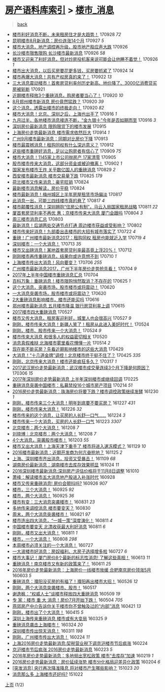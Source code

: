 [房产语料库索引](../../README.md)  > [楼市_消息](楼市_消息.md)
====
> [back](../README.md)

- [楼市利好消息不断，未来租房住才是大趋势！](http://jkwz.applinzi.com/ittc/7018354538640311312.html#%E6%A5%BC%E5%B8%82%E5%88%A9%E5%A5%BD%E6%B6%88%E6%81%AF%E4%B8%8D%E6%96%AD%EF%BC%8C%E6%9C%AA%E6%9D%A5%E7%A7%9F%E6%88%BF%E4%BD%8F%E6%89%8D%E6%98%AF%E5%A4%A7%E8%B6%8B%E5%8A%BF%EF%BC%81) 170928 *72* 
- [昆明楼市8月新消息：房价连涨14个月](http://jkwz.applinzi.com/ittc/7017956355422553105.html#%E6%98%86%E6%98%8E%E6%A5%BC%E5%B8%828%E6%9C%88%E6%96%B0%E6%B6%88%E6%81%AF%EF%BC%9A%E6%88%BF%E4%BB%B7%E8%BF%9E%E6%B6%A814%E4%B8%AA%E6%9C%88) 170927 *5* 
- [楼市大消息，地产调控再升级，股市地产股应声大跌](http://jkwz.applinzi.com/ittc/7017625032459813904.html#%E6%A5%BC%E5%B8%82%E5%A4%A7%E6%B6%88%E6%81%AF%EF%BC%8C%E5%9C%B0%E4%BA%A7%E8%B0%83%E6%8E%A7%E5%86%8D%E5%8D%87%E7%BA%A7%EF%BC%8C%E8%82%A1%E5%B8%82%E5%9C%B0%E4%BA%A7%E8%82%A1%E5%BA%94%E5%A3%B0%E5%A4%A7%E8%B7%8C) 170926  
- [长沙楼市限售限购 长沙楼市最新消息](http://jkwz.applinzi.com/ittc/7017584274495243281.html#%E9%95%BF%E6%B2%99%E6%A5%BC%E5%B8%82%E9%99%90%E5%94%AE%E9%99%90%E8%B4%AD+%E9%95%BF%E6%B2%99%E6%A5%BC%E5%B8%82%E6%9C%80%E6%96%B0%E6%B6%88%E6%81%AF) 170926 *58* 
- [楼市又迎来了利好消息，但对炒房投机客来说可能会让他睡不着觉！](http://jkwz.applinzi.com/ittc/7017570151443203088.html#%E6%A5%BC%E5%B8%82%E5%8F%88%E8%BF%8E%E6%9D%A5%E4%BA%86%E5%88%A9%E5%A5%BD%E6%B6%88%E6%81%AF%EF%BC%8C%E4%BD%86%E5%AF%B9%E7%82%92%E6%88%BF%E6%8A%95%E6%9C%BA%E5%AE%A2%E6%9D%A5%E8%AF%B4%E5%8F%AF%E8%83%BD%E4%BC%9A%E8%AE%A9%E4%BB%96%E7%9D%A1%E4%B8%8D%E7%9D%80%E8%A7%89%EF%BC%81) 170926 *1* 
- [楼市出大消息，以后买房要花更多钱，买房要抓紧了](http://jkwz.applinzi.com/ittc/7016880606166909969.html#%E6%A5%BC%E5%B8%82%E5%87%BA%E5%A4%A7%E6%B6%88%E6%81%AF%EF%BC%8C%E4%BB%A5%E5%90%8E%E4%B9%B0%E6%88%BF%E8%A6%81%E8%8A%B1%E6%9B%B4%E5%A4%9A%E9%92%B1%EF%BC%8C%E4%B9%B0%E6%88%BF%E8%A6%81%E6%8A%93%E7%B4%A7%E4%BA%86) 170924 *14* 
- [楼市再爆大消息！共有产权房真的来了！](http://jkwz.applinzi.com/ittc/7016047085663814672.html#%E6%A5%BC%E5%B8%82%E5%86%8D%E7%88%86%E5%A4%A7%E6%B6%88%E6%81%AF%EF%BC%81%E5%85%B1%E6%9C%89%E4%BA%A7%E6%9D%83%E6%88%BF%E7%9C%9F%E7%9A%84%E6%9D%A5%E4%BA%86%EF%BC%81) 170922 *13* 
- [三大消息震动楼市！首套房贷利率创历史新高、地价降了、3000亿消费贷买房被斩断](http://jkwz.applinzi.com/ittc/7015676422302204945.html#%E4%B8%89%E5%A4%A7%E6%B6%88%E6%81%AF%E9%9C%87%E5%8A%A8%E6%A5%BC%E5%B8%82%EF%BC%81%E9%A6%96%E5%A5%97%E6%88%BF%E8%B4%B7%E5%88%A9%E7%8E%87%E5%88%9B%E5%8E%86%E5%8F%B2%E6%96%B0%E9%AB%98%E3%80%81%E5%9C%B0%E4%BB%B7%E9%99%8D%E4%BA%86%E3%80%813000%E4%BA%BF%E6%B6%88%E8%B4%B9%E8%B4%B7%E4%B9%B0%E6%88%BF%E8%A2%AB%E6%96%A9%E6%96%AD) 170921  
- [近期楼市释放3个重磅消息，购房者要当心了！](http://jkwz.applinzi.com/ittc/7015530131286918160.html#%E8%BF%91%E6%9C%9F%E6%A5%BC%E5%B8%82%E9%87%8A%E6%94%BE3%E4%B8%AA%E9%87%8D%E7%A3%85%E6%B6%88%E6%81%AF%EF%BC%8C%E8%B4%AD%E6%88%BF%E8%80%85%E8%A6%81%E5%BD%93%E5%BF%83%E4%BA%86%EF%BC%81) 170920 *10* 
- [8月郑州楼市新消息 房价竟然猛跌？](http://jkwz.applinzi.com/ittc/7015378178221278225.html#8%E6%9C%88%E9%83%91%E5%B7%9E%E6%A5%BC%E5%B8%82%E6%96%B0%E6%B6%88%E6%81%AF+%E6%88%BF%E4%BB%B7%E7%AB%9F%E7%84%B6%E7%8C%9B%E8%B7%8C%EF%BC%9F) 170920 *39* 
- [这个消息，透露出楼市的终极走向！](http://jkwz.applinzi.com/ittc/7015370241776043025.html#%E8%BF%99%E4%B8%AA%E6%B6%88%E6%81%AF%EF%BC%8C%E9%80%8F%E9%9C%B2%E5%87%BA%E6%A5%BC%E5%B8%82%E7%9A%84%E7%BB%88%E6%9E%81%E8%B5%B0%E5%90%91%EF%BC%81) 170920 *82* 
- [楼市大消息！北京、深圳之后，上海也出手了](http://jkwz.applinzi.com/ittc/7013907223108125713.html#%E6%A5%BC%E5%B8%82%E5%A4%A7%E6%B6%88%E6%81%AF%EF%BC%81%E5%8C%97%E4%BA%AC%E3%80%81%E6%B7%B1%E5%9C%B3%E4%B9%8B%E5%90%8E%EF%BC%8C%E4%B8%8A%E6%B5%B7%E4%B9%9F%E5%87%BA%E6%89%8B%E4%BA%86) 170916 *1* 
- [九月过半，各地楼市消息接连不断，“金九银十”今年是否如期而至](http://jkwz.applinzi.com/ittc/7013569071587787793.html#%E4%B9%9D%E6%9C%88%E8%BF%87%E5%8D%8A%EF%BC%8C%E5%90%84%E5%9C%B0%E6%A5%BC%E5%B8%82%E6%B6%88%E6%81%AF%E6%8E%A5%E8%BF%9E%E4%B8%8D%E6%96%AD%EF%BC%8C%E2%80%9C%E9%87%91%E4%B9%9D%E9%93%B6%E5%8D%81%E2%80%9D%E4%BB%8A%E5%B9%B4%E6%98%AF%E5%90%A6%E5%A6%82%E6%9C%9F%E8%80%8C%E8%87%B3) 170916 *3* 
- [深圳房价最新消息 限购限贷下的楼市发展](http://jkwz.applinzi.com/ittc/7013475818238640913.html#%E6%B7%B1%E5%9C%B3%E6%88%BF%E4%BB%B7%E6%9C%80%E6%96%B0%E6%B6%88%E6%81%AF+%E9%99%90%E8%B4%AD%E9%99%90%E8%B4%B7%E4%B8%8B%E7%9A%84%E6%A5%BC%E5%B8%82%E5%8F%91%E5%B1%95) 170915  
- [上海房价走势最新消息 楼市需求依然巨大](http://jkwz.applinzi.com/ittc/7013130550913795088.html#%E4%B8%8A%E6%B5%B7%E6%88%BF%E4%BB%B7%E8%B5%B0%E5%8A%BF%E6%9C%80%E6%96%B0%E6%B6%88%E6%81%AF+%E6%A5%BC%E5%B8%82%E9%9C%80%E6%B1%82%E4%BE%9D%E7%84%B6%E5%B7%A8%E5%A4%A7) 170914 *1* 
- [广州9月楼市最新消息：同期对比房价下降](http://jkwz.applinzi.com/ittc/7012776952765874961.html#%E5%B9%BF%E5%B7%9E9%E6%9C%88%E6%A5%BC%E5%B8%82%E6%9C%80%E6%96%B0%E6%B6%88%E6%81%AF%EF%BC%9A%E5%90%8C%E6%9C%9F%E5%AF%B9%E6%AF%94%E6%88%BF%E4%BB%B7%E4%B8%8B%E9%99%8D) 170913  
- [楼市最震撼消息！租购同权有什么深远意义？](http://jkwz.applinzi.com/ittc/7012498808569856785.html#%E6%A5%BC%E5%B8%82%E6%9C%80%E9%9C%87%E6%92%BC%E6%B6%88%E6%81%AF%EF%BC%81%E7%A7%9F%E8%B4%AD%E5%90%8C%E6%9D%83%E6%9C%89%E4%BB%80%E4%B9%88%E6%B7%B1%E8%BF%9C%E6%84%8F%E4%B9%89%EF%BC%9F) 170912  
- [这些楼市重磅好消息，足以让购房者有信心了](http://jkwz.applinzi.com/ittc/7011424643838379025.html#%E8%BF%99%E4%BA%9B%E6%A5%BC%E5%B8%82%E9%87%8D%E7%A3%85%E5%A5%BD%E6%B6%88%E6%81%AF%EF%BC%8C%E8%B6%B3%E4%BB%A5%E8%AE%A9%E8%B4%AD%E6%88%BF%E8%80%85%E6%9C%89%E4%BF%A1%E5%BF%83%E4%BA%86) 170909 *75* 
- [楼市大消息！1145家上市公司抛房产 17家清零](http://jkwz.applinzi.com/ittc/7009726565792089104.html#%E6%A5%BC%E5%B8%82%E5%A4%A7%E6%B6%88%E6%81%AF%EF%BC%811145%E5%AE%B6%E4%B8%8A%E5%B8%82%E5%85%AC%E5%8F%B8%E6%8A%9B%E6%88%BF%E4%BA%A7+17%E5%AE%B6%E6%B8%85%E9%9B%B6) 170905  
- [股市楼市传来大消息，这部分资金或被迫撤离！](http://jkwz.applinzi.com/ittc/7008645047334208528.html#%E8%82%A1%E5%B8%82%E6%A5%BC%E5%B8%82%E4%BC%A0%E6%9D%A5%E5%A4%A7%E6%B6%88%E6%81%AF%EF%BC%8C%E8%BF%99%E9%83%A8%E5%88%86%E8%B5%84%E9%87%91%E6%88%96%E8%A2%AB%E8%BF%AB%E6%92%A4%E7%A6%BB%EF%BC%81) 170902 *1* 
- [国家发布楼市王炸 关乎数亿国人的重磅消息](http://jkwz.applinzi.com/ittc/7007236136186151952.html#%E5%9B%BD%E5%AE%B6%E5%8F%91%E5%B8%83%E6%A5%BC%E5%B8%82%E7%8E%8B%E7%82%B8+%E5%85%B3%E4%B9%8E%E6%95%B0%E4%BA%BF%E5%9B%BD%E4%BA%BA%E7%9A%84%E9%87%8D%E7%A3%85%E6%B6%88%E6%81%AF) 170829 *2* 
- [西安楼市最新消息 楼市交易量下跌](http://jkwz.applinzi.com/ittc/7005688701001401361.html#%E8%A5%BF%E5%AE%89%E6%A5%BC%E5%B8%82%E6%9C%80%E6%96%B0%E6%B6%88%E6%81%AF+%E6%A5%BC%E5%B8%82%E4%BA%A4%E6%98%93%E9%87%8F%E4%B8%8B%E8%B7%8C) 170825 *179* 
- [荷兰楼市又传来消息：豪宅旺销](http://jkwz.applinzi.com/ittc/7005365820002403344.html#%E8%8D%B7%E5%85%B0%E6%A5%BC%E5%B8%82%E5%8F%88%E4%BC%A0%E6%9D%A5%E6%B6%88%E6%81%AF%EF%BC%9A%E8%B1%AA%E5%AE%85%E6%97%BA%E9%94%80) 170824  
- [最新楼市消息解读，房价平稳](http://jkwz.applinzi.com/ittc/7005119574503326737.html#%E6%9C%80%E6%96%B0%E6%A5%BC%E5%B8%82%E6%B6%88%E6%81%AF%E8%A7%A3%E8%AF%BB%EF%BC%8C%E6%88%BF%E4%BB%B7%E5%B9%B3%E7%A8%B3) 170824  
- [楼市最新消息！梅州城区上半年房屋租赁市场偏淡](http://jkwz.applinzi.com/ittc/7002739335739474961.html#%E6%A5%BC%E5%B8%82%E6%9C%80%E6%96%B0%E6%B6%88%E6%81%AF%EF%BC%81%E6%A2%85%E5%B7%9E%E5%9F%8E%E5%8C%BA%E4%B8%8A%E5%8D%8A%E5%B9%B4%E6%88%BF%E5%B1%8B%E7%A7%9F%E8%B5%81%E5%B8%82%E5%9C%BA%E5%81%8F%E6%B7%A1) 170817  
- [此消息一出，可能三四线楼市真的悬了](http://jkwz.applinzi.com/ittc/7002716164407690257.html#%E6%AD%A4%E6%B6%88%E6%81%AF%E4%B8%80%E5%87%BA%EF%BC%8C%E5%8F%AF%E8%83%BD%E4%B8%89%E5%9B%9B%E7%BA%BF%E6%A5%BC%E5%B8%82%E7%9C%9F%E7%9A%84%E6%82%AC%E4%BA%86) 170817 *4* 
- [楼市颠覆性消息！深圳拥抱“住房公有制”，马云入局国家租房战略](http://jkwz.applinzi.com/ittc/7000586569160066065.html#%E6%A5%BC%E5%B8%82%E9%A2%A0%E8%A6%86%E6%80%A7%E6%B6%88%E6%81%AF%EF%BC%81%E6%B7%B1%E5%9C%B3%E6%8B%A5%E6%8A%B1%E2%80%9C%E4%BD%8F%E6%88%BF%E5%85%AC%E6%9C%89%E5%88%B6%E2%80%9D%EF%BC%8C%E9%A9%AC%E4%BA%91%E5%85%A5%E5%B1%80%E5%9B%BD%E5%AE%B6%E7%A7%9F%E6%88%BF%E6%88%98%E7%95%A5) 170811 *22* 
- [厦首套房贷利率不再优 惠；京楼市传来大消息 厦门会跟吗](http://jkwz.applinzi.com/ittc/6997856796201714704.html#%E5%8E%A6%E9%A6%96%E5%A5%97%E6%88%BF%E8%B4%B7%E5%88%A9%E7%8E%87%E4%B8%8D%E5%86%8D%E4%BC%98+%E6%83%A0%EF%BC%9B%E4%BA%AC%E6%A5%BC%E5%B8%82%E4%BC%A0%E6%9D%A5%E5%A4%A7%E6%B6%88%E6%81%AF+%E5%8E%A6%E9%97%A8%E4%BC%9A%E8%B7%9F%E5%90%97) 170804 *3* 
- [周三楼市消息汇总](http://jkwz.applinzi.com/ittc/6997607835243119632.html#%E5%91%A8%E4%B8%89%E6%A5%BC%E5%B8%82%E6%B6%88%E6%81%AF%E6%B1%87%E6%80%BB) 170803  
- [最新消息！后湖两处交通节点打通 周边楼市获益或受影响？](http://jkwz.applinzi.com/ittc/6997096704057541649.html#%E6%9C%80%E6%96%B0%E6%B6%88%E6%81%AF%EF%BC%81%E5%90%8E%E6%B9%96%E4%B8%A4%E5%A4%84%E4%BA%A4%E9%80%9A%E8%8A%82%E7%82%B9%E6%89%93%E9%80%9A+%E5%91%A8%E8%BE%B9%E6%A5%BC%E5%B8%82%E8%8E%B7%E7%9B%8A%E6%88%96%E5%8F%97%E5%BD%B1%E5%93%8D%EF%BC%9F) 170802  
- [楼市传来好消息！九部委出击楼市的大招有城市落实了](http://jkwz.applinzi.com/ittc/6993157537430766608.html#%E6%A5%BC%E5%B8%82%E4%BC%A0%E6%9D%A5%E5%A5%BD%E6%B6%88%E6%81%AF%EF%BC%81%E4%B9%9D%E9%83%A8%E5%A7%94%E5%87%BA%E5%87%BB%E6%A5%BC%E5%B8%82%E7%9A%84%E5%A4%A7%E6%8B%9B%E6%9C%89%E5%9F%8E%E5%B8%82%E8%90%BD%E5%AE%9E%E4%BA%86) 170722 *4* 
- [重磅！广州楼市最新消息2017：租购同权 租房也能就近入学](http://jkwz.applinzi.com/ittc/6992060187836679184.html#%E9%87%8D%E7%A3%85%EF%BC%81%E5%B9%BF%E5%B7%9E%E6%A5%BC%E5%B8%82%E6%9C%80%E6%96%B0%E6%B6%88%E6%81%AF2017%EF%BC%9A%E7%A7%9F%E8%B4%AD%E5%90%8C%E6%9D%83+%E7%A7%9F%E6%88%BF%E4%B9%9F%E8%83%BD%E5%B0%B1%E8%BF%91%E5%85%A5%E5%AD%A6) 170719 *4* 
- [深圳楼市：一个大消息！](http://jkwz.applinzi.com/ittc/6989808095432541200.html#%E6%B7%B1%E5%9C%B3%E6%A5%BC%E5%B8%82%EF%BC%9A%E4%B8%80%E4%B8%AA%E5%A4%A7%E6%B6%88%E6%81%AF%EF%BC%81) 170713 *35* 
- [楼市又出磅消息！某地首套房贷利率最高竟上浮20%！](http://jkwz.applinzi.com/ittc/6989467492316349457.html#%E6%A5%BC%E5%B8%82%E5%8F%88%E5%87%BA%E7%A3%85%E6%B6%88%E6%81%AF%EF%BC%81%E6%9F%90%E5%9C%B0%E9%A6%96%E5%A5%97%E6%88%BF%E8%B4%B7%E5%88%A9%E7%8E%87%E6%9C%80%E9%AB%98%E7%AB%9F%E4%B8%8A%E6%B5%AE20%25%EF%BC%81) 170712  
- [刚刚楼市再传重磅消息，结果你或许意想不到](http://jkwz.applinzi.com/ittc/6988723607898162193.html#%E5%88%9A%E5%88%9A%E6%A5%BC%E5%B8%82%E5%86%8D%E4%BC%A0%E9%87%8D%E7%A3%85%E6%B6%88%E6%81%AF%EF%BC%8C%E7%BB%93%E6%9E%9C%E4%BD%A0%E6%88%96%E8%AE%B8%E6%84%8F%E6%83%B3%E4%B8%8D%E5%88%B0) 170710 *1* 
- [上海楼市传出大消息！风向要变？](http://jkwz.applinzi.com/ittc/6987250971888321540.html#%E4%B8%8A%E6%B5%B7%E6%A5%BC%E5%B8%82%E4%BC%A0%E5%87%BA%E5%A4%A7%E6%B6%88%E6%81%AF%EF%BC%81%E9%A3%8E%E5%90%91%E8%A6%81%E5%8F%98%EF%BC%9F) 170706 *255* 
- [广州楼市最新消息2017，广州下半年房价走势抢先看！](http://jkwz.applinzi.com/ittc/6986492151520035844.html#%E5%B9%BF%E5%B7%9E%E6%A5%BC%E5%B8%82%E6%9C%80%E6%96%B0%E6%B6%88%E6%81%AF2017%EF%BC%8C%E5%B9%BF%E5%B7%9E%E4%B8%8B%E5%8D%8A%E5%B9%B4%E6%88%BF%E4%BB%B7%E8%B5%B0%E5%8A%BF%E6%8A%A2%E5%85%88%E7%9C%8B%EF%BC%81) 170704 *9* 
- [2017年上半年中国楼市重磅消息汇总](http://jkwz.applinzi.com/ittc/6986389439612716037.html#2017%E5%B9%B4%E4%B8%8A%E5%8D%8A%E5%B9%B4%E4%B8%AD%E5%9B%BD%E6%A5%BC%E5%B8%82%E9%87%8D%E7%A3%85%E6%B6%88%E6%81%AF%E6%B1%87%E6%80%BB) 170704  
- [百科万象｜重磅消息！楼市限购悄然取消？不存在的](http://jkwz.applinzi.com/ittc/6983095319733470212.html#%E7%99%BE%E7%A7%91%E4%B8%87%E8%B1%A1%EF%BD%9C%E9%87%8D%E7%A3%85%E6%B6%88%E6%81%AF%EF%BC%81%E6%A5%BC%E5%B8%82%E9%99%90%E8%B4%AD%E6%82%84%E7%84%B6%E5%8F%96%E6%B6%88%EF%BC%9F%E4%B8%8D%E5%AD%98%E5%9C%A8%E7%9A%84) 170625 *1* 
- [这个大消息，突袭市场，股市楼市或将震动！](http://jkwz.applinzi.com/ittc/6981322560401572868.html#%E8%BF%99%E4%B8%AA%E5%A4%A7%E6%B6%88%E6%81%AF%EF%BC%8C%E7%AA%81%E8%A2%AD%E5%B8%82%E5%9C%BA%EF%BC%8C%E8%82%A1%E5%B8%82%E6%A5%BC%E5%B8%82%E6%88%96%E5%B0%86%E9%9C%87%E5%8A%A8%EF%BC%81) 170620  
- [一大消息突袭市场，股市楼市或将震动？](http://jkwz.applinzi.com/ittc/6981179350568141828.html#%E4%B8%80%E5%A4%A7%E6%B6%88%E6%81%AF%E7%AA%81%E8%A2%AD%E5%B8%82%E5%9C%BA%EF%BC%8C%E8%82%A1%E5%B8%82%E6%A5%BC%E5%B8%82%E6%88%96%E5%B0%86%E9%9C%87%E5%8A%A8%EF%BC%9F) 170620  
- [2大重磅消息影响楼市，楼市还能买吗](http://jkwz.applinzi.com/ittc/6979701554570331140.html#2%E5%A4%A7%E9%87%8D%E7%A3%85%E6%B6%88%E6%81%AF%E5%BD%B1%E5%93%8D%E6%A5%BC%E5%B8%82%EF%BC%8C%E6%A5%BC%E5%B8%82%E8%BF%98%E8%83%BD%E4%B9%B0%E5%90%97) 170616  
- [郑州楼市最新消息 五月楼市降温 银行房贷利率上调](http://jkwz.applinzi.com/ittc/6979425220614947845.html#%E9%83%91%E5%B7%9E%E6%A5%BC%E5%B8%82%E6%9C%80%E6%96%B0%E6%B6%88%E6%81%AF+%E4%BA%94%E6%9C%88%E6%A5%BC%E5%B8%82%E9%99%8D%E6%B8%A9+%E9%93%B6%E8%A1%8C%E6%88%BF%E8%B4%B7%E5%88%A9%E7%8E%87%E4%B8%8A%E8%B0%83) 170615  
- [2017楼市四大重磅消息](http://jkwz.applinzi.com/ittc/6972401642430268420.html#2017%E6%A5%BC%E5%B8%82%E5%9B%9B%E5%A4%A7%E9%87%8D%E7%A3%85%E6%B6%88%E6%81%AF) 170527  
- [楼市又传大消息，租房客迎利好，城里人也会很高兴](http://jkwz.applinzi.com/ittc/6972155865938265093.html#%E6%A5%BC%E5%B8%82%E5%8F%88%E4%BC%A0%E5%A4%A7%E6%B6%88%E6%81%AF%EF%BC%8C%E7%A7%9F%E6%88%BF%E5%AE%A2%E8%BF%8E%E5%88%A9%E5%A5%BD%EF%BC%8C%E5%9F%8E%E9%87%8C%E4%BA%BA%E4%B9%9F%E4%BC%9A%E5%BE%88%E9%AB%98%E5%85%B4) 170527 *9* 
- [刚刚，楼市传来大消息！新疆人笑了！租房从此进入美好时代！](http://jkwz.applinzi.com/ittc/6971270028182684677.html#%E5%88%9A%E5%88%9A%EF%BC%8C%E6%A5%BC%E5%B8%82%E4%BC%A0%E6%9D%A5%E5%A4%A7%E6%B6%88%E6%81%AF%EF%BC%81%E6%96%B0%E7%96%86%E4%BA%BA%E7%AC%91%E4%BA%86%EF%BC%81%E7%A7%9F%E6%88%BF%E4%BB%8E%E6%AD%A4%E8%BF%9B%E5%85%A5%E7%BE%8E%E5%A5%BD%E6%97%B6%E4%BB%A3%EF%BC%81) 170524  
- [刚刚，楼市、股市传来一个大消息！](http://jkwz.applinzi.com/ittc/6971151857438163973.html#%E5%88%9A%E5%88%9A%EF%BC%8C%E6%A5%BC%E5%B8%82%E3%80%81%E8%82%A1%E5%B8%82%E4%BC%A0%E6%9D%A5%E4%B8%80%E4%B8%AA%E5%A4%A7%E6%B6%88%E6%81%AF%EF%BC%81) 170524 *9* 
- [楼市传来大消息 和很多人的权益密切相关](http://jkwz.applinzi.com/ittc/6969762819569353733.html#%E6%A5%BC%E5%B8%82%E4%BC%A0%E6%9D%A5%E5%A4%A7%E6%B6%88%E6%81%AF+%E5%92%8C%E5%BE%88%E5%A4%9A%E4%BA%BA%E7%9A%84%E6%9D%83%E7%9B%8A%E5%AF%86%E5%88%87%E7%9B%B8%E5%85%B3) 170520  
- [消息真假难辩 北海楼市雾里看花懵懂一片](http://jkwz.applinzi.com/ittc/6967451093184283652.html#%E6%B6%88%E6%81%AF%E7%9C%9F%E5%81%87%E9%9A%BE%E8%BE%A9+%E5%8C%97%E6%B5%B7%E6%A5%BC%E5%B8%82%E9%9B%BE%E9%87%8C%E7%9C%8B%E8%8A%B1%E6%87%B5%E6%87%82%E4%B8%80%E7%89%87) 170514 *2* 
- [现在能不能买房？先看近期影响楼市的这些大消息](http://jkwz.applinzi.com/ittc/6961774276423189509.html#%E7%8E%B0%E5%9C%A8%E8%83%BD%E4%B8%8D%E8%83%BD%E4%B9%B0%E6%88%BF%EF%BC%9F%E5%85%88%E7%9C%8B%E8%BF%91%E6%9C%9F%E5%BD%B1%E5%93%8D%E6%A5%BC%E5%B8%82%E7%9A%84%E8%BF%99%E4%BA%9B%E5%A4%A7%E6%B6%88%E6%81%AF) 170429  
- [大消息！“十几道金牌”调控！北京楼市终于挺不住了？](http://jkwz.applinzi.com/ittc/6960499765694432261.html#%E5%A4%A7%E6%B6%88%E6%81%AF%EF%BC%81%E2%80%9C%E5%8D%81%E5%87%A0%E9%81%93%E9%87%91%E7%89%8C%E2%80%9D%E8%B0%83%E6%8E%A7%EF%BC%81%E5%8C%97%E4%BA%AC%E6%A5%BC%E5%B8%82%E7%BB%88%E4%BA%8E%E6%8C%BA%E4%B8%8D%E4%BD%8F%E4%BA%86%EF%BC%9F) 170425 *335* 
- [刚刚，北京传来大消息！楼市还能疯狂多久？](http://jkwz.applinzi.com/ittc/6946081188342137860.html#%E5%88%9A%E5%88%9A%EF%BC%8C%E5%8C%97%E4%BA%AC%E4%BC%A0%E6%9D%A5%E5%A4%A7%E6%B6%88%E6%81%AF%EF%BC%81%E6%A5%BC%E5%B8%82%E8%BF%98%E8%83%BD%E7%96%AF%E7%8B%82%E5%A4%9A%E4%B9%85%EF%BC%9F) 170317 *1* 
- [2017武汉房价走势最新消息：武汉楼市成交量连续3个月下降是何原因？](http://jkwz.applinzi.com/ittc/6941958721801552900.html#2017%E6%AD%A6%E6%B1%89%E6%88%BF%E4%BB%B7%E8%B5%B0%E5%8A%BF%E6%9C%80%E6%96%B0%E6%B6%88%E6%81%AF%EF%BC%9A%E6%AD%A6%E6%B1%89%E6%A5%BC%E5%B8%82%E6%88%90%E4%BA%A4%E9%87%8F%E8%BF%9E%E7%BB%AD3%E4%B8%AA%E6%9C%88%E4%B8%8B%E9%99%8D%E6%98%AF%E4%BD%95%E5%8E%9F%E5%9B%A0%EF%BC%9F) 170306 *15* 
- [2017年深圳房价走势最新消息 上半年深圳楼市或继续回调](http://jkwz.applinzi.com/ittc/6938485357321651204.html#2017%E5%B9%B4%E6%B7%B1%E5%9C%B3%E6%88%BF%E4%BB%B7%E8%B5%B0%E5%8A%BF%E6%9C%80%E6%96%B0%E6%B6%88%E6%81%AF+%E4%B8%8A%E5%8D%8A%E5%B9%B4%E6%B7%B1%E5%9C%B3%E6%A5%BC%E5%B8%82%E6%88%96%E7%BB%A7%E7%BB%AD%E5%9B%9E%E8%B0%83) 170225  
- [重磅消息突袭中国楼市：私募禁投16个城市房产项目](http://jkwz.applinzi.com/ittc/6934406813536748549.html#%E9%87%8D%E7%A3%85%E6%B6%88%E6%81%AF%E7%AA%81%E8%A2%AD%E4%B8%AD%E5%9B%BD%E6%A5%BC%E5%B8%82%EF%BC%9A%E7%A7%81%E5%8B%9F%E7%A6%81%E6%8A%9516%E4%B8%AA%E5%9F%8E%E5%B8%82%E6%88%BF%E4%BA%A7%E9%A1%B9%E7%9B%AE) 170214 *51* 
- [2016房价走势最新消息：珠海房价将要下跌？楼市调控政策继续发酵](http://jkwz.applinzi.com/ittc/6917460415331435524.html#2016%E6%88%BF%E4%BB%B7%E8%B5%B0%E5%8A%BF%E6%9C%80%E6%96%B0%E6%B6%88%E6%81%AF%EF%BC%9A%E7%8F%A0%E6%B5%B7%E6%88%BF%E4%BB%B7%E5%B0%86%E8%A6%81%E4%B8%8B%E8%B7%8C%EF%BC%9F%E6%A5%BC%E5%B8%82%E8%B0%83%E6%8E%A7%E6%94%BF%E7%AD%96%E7%BB%A7%E7%BB%AD%E5%8F%91%E9%85%B5) 161230 *1* 
- [刚刚，楼市传来三个大消息！明年到底要不要买房？](http://jkwz.applinzi.com/ittc/6916359267979625477.html#%E5%88%9A%E5%88%9A%EF%BC%8C%E6%A5%BC%E5%B8%82%E4%BC%A0%E6%9D%A5%E4%B8%89%E4%B8%AA%E5%A4%A7%E6%B6%88%E6%81%AF%EF%BC%81%E6%98%8E%E5%B9%B4%E5%88%B0%E5%BA%95%E8%A6%81%E4%B8%8D%E8%A6%81%E4%B9%B0%E6%88%BF%EF%BC%9F) 161227 *431* 
- [刚刚，楼市传来大消息！](http://jkwz.applinzi.com/ittc/6916065120664159236.html#%E5%88%9A%E5%88%9A%EF%BC%8C%E6%A5%BC%E5%B8%82%E4%BC%A0%E6%9D%A5%E5%A4%A7%E6%B6%88%E6%81%AF%EF%BC%81) 161226 *32* 
- [楼市传来的这个消息，让买房的人长舒一口气……](http://jkwz.applinzi.com/ittc/6915187687115195397.html#%E6%A5%BC%E5%B8%82%E4%BC%A0%E6%9D%A5%E7%9A%84%E8%BF%99%E4%B8%AA%E6%B6%88%E6%81%AF%EF%BC%8C%E8%AE%A9%E4%B9%B0%E6%88%BF%E7%9A%84%E4%BA%BA%E9%95%BF%E8%88%92%E4%B8%80%E5%8F%A3%E6%B0%94%E2%80%A6%E2%80%A6) 161224 *3* 
- [楼市传来一个大消息，买房的人长舒一口气](http://jkwz.applinzi.com/ittc/6914945477086020613.html#%E6%A5%BC%E5%B8%82%E4%BC%A0%E6%9D%A5%E4%B8%80%E4%B8%AA%E5%A4%A7%E6%B6%88%E6%81%AF%EF%BC%8C%E4%B9%B0%E6%88%BF%E7%9A%84%E4%BA%BA%E9%95%BF%E8%88%92%E4%B8%80%E5%8F%A3%E6%B0%94) 161223 *3307* 
- [北京楼市：两个大消息！](http://jkwz.applinzi.com/ittc/6909383841885455364.html#%E5%8C%97%E4%BA%AC%E6%A5%BC%E5%B8%82%EF%BC%9A%E4%B8%A4%E4%B8%AA%E5%A4%A7%E6%B6%88%E6%81%AF%EF%BC%81) 161208 *7* 
- [刘晓博｜北京楼市：两个大消息！](http://jkwz.applinzi.com/ittc/6909323887044461573.html#%E5%88%98%E6%99%93%E5%8D%9A%EF%BD%9C%E5%8C%97%E4%BA%AC%E6%A5%BC%E5%B8%82%EF%BC%9A%E4%B8%A4%E4%B8%AA%E5%A4%A7%E6%B6%88%E6%81%AF%EF%BC%81) 161208 *7* 
- [4个大消息，突袭股市楼市！](http://jkwz.applinzi.com/ittc/6907459925348713477.html#4%E4%B8%AA%E5%A4%A7%E6%B6%88%E6%81%AF%EF%BC%8C%E7%AA%81%E8%A2%AD%E8%82%A1%E5%B8%82%E6%A5%BC%E5%B8%82%EF%BC%81) 161203 *55* 
- [楼市又出大消息！上海天津下重手了 楼市将进入速冻模式？](http://jkwz.applinzi.com/ittc/6905873620017873925.html#%E6%A5%BC%E5%B8%82%E5%8F%88%E5%87%BA%E5%A4%A7%E6%B6%88%E6%81%AF%EF%BC%81%E4%B8%8A%E6%B5%B7%E5%A4%A9%E6%B4%A5%E4%B8%8B%E9%87%8D%E6%89%8B%E4%BA%86+%E6%A5%BC%E5%B8%82%E5%B0%86%E8%BF%9B%E5%85%A5%E9%80%9F%E5%86%BB%E6%A8%A1%E5%BC%8F%EF%BC%9F) 161129 *10* 
- [2016楼市最新消息：近期开发商为何亢奋抢地？](http://jkwz.applinzi.com/ittc/6904355472051536901.html#2016%E6%A5%BC%E5%B8%82%E6%9C%80%E6%96%B0%E6%B6%88%E6%81%AF%EF%BC%9A%E8%BF%91%E6%9C%9F%E5%BC%80%E5%8F%91%E5%95%86%E4%B8%BA%E4%BD%95%E4%BA%A2%E5%A5%8B%E6%8A%A2%E5%9C%B0%EF%BC%9F) 161125 *2* 
- [上海、深圳楼市齐出消息，投资又受暴击！](http://jkwz.applinzi.com/ittc/6898560871323665413.html#%E4%B8%8A%E6%B5%B7%E3%80%81%E6%B7%B1%E5%9C%B3%E6%A5%BC%E5%B8%82%E9%BD%90%E5%87%BA%E6%B6%88%E6%81%AF%EF%BC%8C%E6%8A%95%E8%B5%84%E5%8F%88%E5%8F%97%E6%9A%B4%E5%87%BB%EF%BC%81) 161109 *68* 
- [湖南房价最新消息：湖南楼市去库存效果明显](http://jkwz.applinzi.com/ittc/6892513457554850820.html#%E6%B9%96%E5%8D%97%E6%88%BF%E4%BB%B7%E6%9C%80%E6%96%B0%E6%B6%88%E6%81%AF%EF%BC%9A%E6%B9%96%E5%8D%97%E6%A5%BC%E5%B8%82%E5%8E%BB%E5%BA%93%E5%AD%98%E6%95%88%E6%9E%9C%E6%98%8E%E6%98%BE) 161024 *11* 
- [2016深圳楼市最新消息:深圳房产评估价格将于11月8日调整](http://jkwz.applinzi.com/ittc/6887296837853119492.html#2016%E6%B7%B1%E5%9C%B3%E6%A5%BC%E5%B8%82%E6%9C%80%E6%96%B0%E6%B6%88%E6%81%AF%3A%E6%B7%B1%E5%9C%B3%E6%88%BF%E4%BA%A7%E8%AF%84%E4%BC%B0%E4%BB%B7%E6%A0%BC%E5%B0%86%E4%BA%8E11%E6%9C%888%E6%97%A5%E8%B0%83%E6%95%B4) 161010  
- [萧峰：解读楼市五大消息地产股进入补涨时代](http://jkwz.applinzi.com/ittc/6882900918491677700.html#%E8%90%A7%E5%B3%B0%EF%BC%9A%E8%A7%A3%E8%AF%BB%E6%A5%BC%E5%B8%82%E4%BA%94%E5%A4%A7%E6%B6%88%E6%81%AF%E5%9C%B0%E4%BA%A7%E8%82%A1%E8%BF%9B%E5%85%A5%E8%A1%A5%E6%B6%A8%E6%97%B6%E4%BB%A3) 160928  
- [楼市又传来重磅消息! 房价会颤抖吗?](http://jkwz.applinzi.com/ittc/6882291079763723268.html#%E6%A5%BC%E5%B8%82%E5%8F%88%E4%BC%A0%E6%9D%A5%E9%87%8D%E7%A3%85%E6%B6%88%E6%81%AF%21+%E6%88%BF%E4%BB%B7%E4%BC%9A%E9%A2%A4%E6%8A%96%E5%90%97%3F) 160926 *907* 
- [楼市，三个大消息！](http://jkwz.applinzi.com/ittc/6881872554632938500.html#%E6%A5%BC%E5%B8%82%EF%BC%8C%E4%B8%89%E4%B8%AA%E5%A4%A7%E6%B6%88%E6%81%AF%EF%BC%81) 160925 *92* 
- [楼市，两个大消息！](http://jkwz.applinzi.com/ittc/6881839076956701701.html#%E6%A5%BC%E5%B8%82%EF%BC%8C%E4%B8%A4%E4%B8%AA%E5%A4%A7%E6%B6%88%E6%81%AF%EF%BC%81) 160925 *36* 
- [楼市有变：三大消息突袭楼市！](http://jkwz.applinzi.com/ittc/6872642013211657220.html#%E6%A5%BC%E5%B8%82%E6%9C%89%E5%8F%98%EF%BC%9A%E4%B8%89%E5%A4%A7%E6%B6%88%E6%81%AF%E7%AA%81%E8%A2%AD%E6%A5%BC%E5%B8%82%EF%BC%81) 160831 *23* 
- [多地传来调控消息 楼市要变天？](http://jkwz.applinzi.com/ittc/6872037216032916485.html#%E5%A4%9A%E5%9C%B0%E4%BC%A0%E6%9D%A5%E8%B0%83%E6%8E%A7%E6%B6%88%E6%81%AF+%E6%A5%BC%E5%B8%82%E8%A6%81%E5%8F%98%E5%A4%A9%EF%BC%9F) 160830  
- [周末，两个大消息突袭楼市！](http://jkwz.applinzi.com/ittc/6868875763348145157.html#%E5%91%A8%E6%9C%AB%EF%BC%8C%E4%B8%A4%E4%B8%AA%E5%A4%A7%E6%B6%88%E6%81%AF%E7%AA%81%E8%A2%AD%E6%A5%BC%E5%B8%82%EF%BC%81) 160821 *97* 
- [楼市连出四大消息，“一城一策”深度演化！](http://jkwz.applinzi.com/ittc/6865242150035522565.html#%E6%A5%BC%E5%B8%82%E8%BF%9E%E5%87%BA%E5%9B%9B%E5%A4%A7%E6%B6%88%E6%81%AF%EF%BC%8C%E2%80%9C%E4%B8%80%E5%9F%8E%E4%B8%80%E7%AD%96%E2%80%9D%E6%B7%B1%E5%BA%A6%E6%BC%94%E5%8C%96%EF%BC%81) 160811 *4* 
- [中国楼市要变天 北漂收获最大利好消息](http://jkwz.applinzi.com/ittc/6865182942262985732.html#%E4%B8%AD%E5%9B%BD%E6%A5%BC%E5%B8%82%E8%A6%81%E5%8F%98%E5%A4%A9+%E5%8C%97%E6%BC%82%E6%94%B6%E8%8E%B7%E6%9C%80%E5%A4%A7%E5%88%A9%E5%A5%BD%E6%B6%88%E6%81%AF) 160811 *6* 
- [刚刚，楼市又出大消息！](http://jkwz.applinzi.com/ittc/6865159322732069893.html#%E5%88%9A%E5%88%9A%EF%BC%8C%E6%A5%BC%E5%B8%82%E5%8F%88%E5%87%BA%E5%A4%A7%E6%B6%88%E6%81%AF%EF%BC%81) 160811 *1* 
- [楼市，一个大消息！](http://jkwz.applinzi.com/ittc/6864062322586420229.html#%E6%A5%BC%E5%B8%82%EF%BC%8C%E4%B8%80%E4%B8%AA%E5%A4%A7%E6%B6%88%E6%81%AF%EF%BC%81) 160808 *298* 
- [本周楼市必须关注的一个大消息！](http://jkwz.applinzi.com/ittc/6859515332586374149.html#%E6%9C%AC%E5%91%A8%E6%A5%BC%E5%B8%82%E5%BF%85%E9%A1%BB%E5%85%B3%E6%B3%A8%E7%9A%84%E4%B8%80%E4%B8%AA%E5%A4%A7%E6%B6%88%E6%81%AF%EF%BC%81) 160727  
- [一大波楼市好消息：房奴福利、大房子选择增多啦](http://jkwz.applinzi.com/ittc/6859482912721994756.html#%E4%B8%80%E5%A4%A7%E6%B3%A2%E6%A5%BC%E5%B8%82%E5%A5%BD%E6%B6%88%E6%81%AF%EF%BC%9A%E6%88%BF%E5%A5%B4%E7%A6%8F%E5%88%A9%E3%80%81%E5%A4%A7%E6%88%BF%E5%AD%90%E9%80%89%E6%8B%A9%E5%A2%9E%E5%A4%9A%E5%95%A6) 160727 *6* 
- [楼市大事记！厦门房价8个最新的标志性消息! 了解这些真相！](http://jkwz.applinzi.com/ittc/6843351248908321797.html#%E6%A5%BC%E5%B8%82%E5%A4%A7%E4%BA%8B%E8%AE%B0%EF%BC%81%E5%8E%A6%E9%97%A8%E6%88%BF%E4%BB%B78%E4%B8%AA%E6%9C%80%E6%96%B0%E7%9A%84%E6%A0%87%E5%BF%97%E6%80%A7%E6%B6%88%E6%81%AF%21+%E4%BA%86%E8%A7%A3%E8%BF%99%E4%BA%9B%E7%9C%9F%E7%9B%B8%EF%BC%81) 160613 *11* 
- [重磅消息！南京楼市又有新的政策来了！](http://jkwz.applinzi.com/ittc/6842249854348428293.html#%E9%87%8D%E7%A3%85%E6%B6%88%E6%81%AF%EF%BC%81%E5%8D%97%E4%BA%AC%E6%A5%BC%E5%B8%82%E5%8F%88%E6%9C%89%E6%96%B0%E7%9A%84%E6%94%BF%E7%AD%96%E6%9D%A5%E4%BA%86%EF%BC%81) 160611 *25* 
- [2016年房价走势最新消息：上海房价一线楼市放缓 合肥南京房价领涨5月](http://jkwz.applinzi.com/ittc/6839452043496129541.html#2016%E5%B9%B4%E6%88%BF%E4%BB%B7%E8%B5%B0%E5%8A%BF%E6%9C%80%E6%96%B0%E6%B6%88%E6%81%AF%EF%BC%9A%E4%B8%8A%E6%B5%B7%E6%88%BF%E4%BB%B7%E4%B8%80%E7%BA%BF%E6%A5%BC%E5%B8%82%E6%94%BE%E7%BC%93+%E5%90%88%E8%82%A5%E5%8D%97%E4%BA%AC%E6%88%BF%E4%BB%B7%E9%A2%86%E6%B6%A85%E6%9C%88) 160603 *5* 
- [重磅消息：濮阳没买房的有福了！濮阳再出楼市大招！](http://jkwz.applinzi.com/ittc/6836648349092283396.html#%E9%87%8D%E7%A3%85%E6%B6%88%E6%81%AF%EF%BC%9A%E6%BF%AE%E9%98%B3%E6%B2%A1%E4%B9%B0%E6%88%BF%E7%9A%84%E6%9C%89%E7%A6%8F%E4%BA%86%EF%BC%81%E6%BF%AE%E9%98%B3%E5%86%8D%E5%87%BA%E6%A5%BC%E5%B8%82%E5%A4%A7%E6%8B%9B%EF%BC%81) 160526 *12* 
- [刚刚，两个大消息突袭楼市、股市！](http://jkwz.applinzi.com/ittc/6833327205794710533.html#%E5%88%9A%E5%88%9A%EF%BC%8C%E4%B8%A4%E4%B8%AA%E5%A4%A7%E6%B6%88%E6%81%AF%E7%AA%81%E8%A2%AD%E6%A5%BC%E5%B8%82%E3%80%81%E8%82%A1%E5%B8%82%EF%BC%81) 160517  
- [谢逸枫：“权威人士”谈楼市释放四大重磅消息](http://jkwz.applinzi.com/ittc/6830251392249627652.html#%E8%B0%A2%E9%80%B8%E6%9E%AB%EF%BC%9A%E2%80%9C%E6%9D%83%E5%A8%81%E4%BA%BA%E5%A3%AB%E2%80%9D%E8%B0%88%E6%A5%BC%E5%B8%82%E9%87%8A%E6%94%BE%E5%9B%9B%E5%A4%A7%E9%87%8D%E7%A3%85%E6%B6%88%E6%81%AF) 160509 *19* 
- [专 家：楼市 重 大 消息！房价7月开始下跌！](http://jkwz.applinzi.com/ittc/6828461297741857796.html#%E4%B8%93+%E5%AE%B6%EF%BC%9A%E6%A5%BC%E5%B8%82+%E9%87%8D+%E5%A4%A7+%E6%B6%88%E6%81%AF%EF%BC%81%E6%88%BF%E4%BB%B77%E6%9C%88%E5%BC%80%E5%A7%8B%E4%B8%8B%E8%B7%8C%EF%BC%81) 160504 *705* 
- [燕郊房产中介告诉你关于楼市你不曾触及过的“内部”消息](http://jkwz.applinzi.com/ittc/6823276330887939077.html#%E7%87%95%E9%83%8A%E6%88%BF%E4%BA%A7%E4%B8%AD%E4%BB%8B%E5%91%8A%E8%AF%89%E4%BD%A0%E5%85%B3%E4%BA%8E%E6%A5%BC%E5%B8%82%E4%BD%A0%E4%B8%8D%E6%9B%BE%E8%A7%A6%E5%8F%8A%E8%BF%87%E7%9A%84%E2%80%9C%E5%86%85%E9%83%A8%E2%80%9D%E6%B6%88%E6%81%AF) 160421 *13* 
- [刚刚，楼市出了个大消息！](http://jkwz.applinzi.com/ittc/6821398961969431557.html#%E5%88%9A%E5%88%9A%EF%BC%8C%E6%A5%BC%E5%B8%82%E5%87%BA%E4%BA%86%E4%B8%AA%E5%A4%A7%E6%B6%88%E6%81%AF%EF%BC%81) 160415 *5* 
- [深圳上海传来重磅消息 楼市或有大变局](http://jkwz.applinzi.com/ittc/6813436664210785285.html#%E6%B7%B1%E5%9C%B3%E4%B8%8A%E6%B5%B7%E4%BC%A0%E6%9D%A5%E9%87%8D%E7%A3%85%E6%B6%88%E6%81%AF+%E6%A5%BC%E5%B8%82%E6%88%96%E6%9C%89%E5%A4%A7%E5%8F%98%E5%B1%80) 160325 *9* 
- [重磅消息袭击上海楼市！](http://jkwz.applinzi.com/ittc/6813208631130457093.html#%E9%87%8D%E7%A3%85%E6%B6%88%E6%81%AF%E8%A2%AD%E5%87%BB%E4%B8%8A%E6%B5%B7%E6%A5%BC%E5%B8%82%EF%BC%81) 160324 *20* 
- [深圳楼市传出惊天消息！](http://jkwz.applinzi.com/ittc/6808392176572564484.html#%E6%B7%B1%E5%9C%B3%E6%A5%BC%E5%B8%82%E4%BC%A0%E5%87%BA%E6%83%8A%E5%A4%A9%E6%B6%88%E6%81%AF%EF%BC%81) 160311 *198* 
- [刚刚，广州楼市传出大消息！](http://jkwz.applinzi.com/ittc/6802470068147454981.html#%E5%88%9A%E5%88%9A%EF%BC%8C%E5%B9%BF%E5%B7%9E%E6%A5%BC%E5%B8%82%E4%BC%A0%E5%87%BA%E5%A4%A7%E6%B6%88%E6%81%AF%EF%BC%81) 160224 *11* 
- [上海2016房价走势最新消息:契税营业税下调京沪楼市节后疯涨](http://jkwz.applinzi.com/ittc/6802401678477231108.html#%E4%B8%8A%E6%B5%B72016%E6%88%BF%E4%BB%B7%E8%B5%B0%E5%8A%BF%E6%9C%80%E6%96%B0%E6%B6%88%E6%81%AF%3A%E5%A5%91%E7%A8%8E%E8%90%A5%E4%B8%9A%E7%A8%8E%E4%B8%8B%E8%B0%83%E4%BA%AC%E6%B2%AA%E6%A5%BC%E5%B8%82%E8%8A%82%E5%90%8E%E7%96%AF%E6%B6%A8) 160224  
- [京沪楼市节后疯涨 2016房价走势最新消息](http://jkwz.applinzi.com/ittc/6802016239027225604.html#%E4%BA%AC%E6%B2%AA%E6%A5%BC%E5%B8%82%E8%8A%82%E5%90%8E%E7%96%AF%E6%B6%A8+2016%E6%88%BF%E4%BB%B7%E8%B5%B0%E5%8A%BF%E6%9C%80%E6%96%B0%E6%B6%88%E6%81%AF) 160223 *5* 
- [2016年房价走势最新消息：多地频出宽松政策 楼市“去库存”加速](http://jkwz.applinzi.com/ittc/6800492447360615429.html#2016%E5%B9%B4%E6%88%BF%E4%BB%B7%E8%B5%B0%E5%8A%BF%E6%9C%80%E6%96%B0%E6%B6%88%E6%81%AF%EF%BC%9A%E5%A4%9A%E5%9C%B0%E9%A2%91%E5%87%BA%E5%AE%BD%E6%9D%BE%E6%94%BF%E7%AD%96+%E6%A5%BC%E5%B8%82%E2%80%9C%E5%8E%BB%E5%BA%93%E5%AD%98%E2%80%9D%E5%8A%A0%E9%80%9F) 160219 *1* 
- [2016房价走势最新消息：房价延续涨势 楼市分化格局迎差异化政策](http://jkwz.applinzi.com/ittc/6795012720340501509.html#2016%E6%88%BF%E4%BB%B7%E8%B5%B0%E5%8A%BF%E6%9C%80%E6%96%B0%E6%B6%88%E6%81%AF%EF%BC%9A%E6%88%BF%E4%BB%B7%E5%BB%B6%E7%BB%AD%E6%B6%A8%E5%8A%BF+%E6%A5%BC%E5%B8%82%E5%88%86%E5%8C%96%E6%A0%BC%E5%B1%80%E8%BF%8E%E5%B7%AE%E5%BC%82%E5%8C%96%E6%94%BF%E7%AD%96) 160204 *6* 
- [[突发消息] 央行再次降准降息  将对楼市产生哪些影响？](http://jkwz.applinzi.com/ittc/6756491192130012165.html#%5B%E7%AA%81%E5%8F%91%E6%B6%88%E6%81%AF%5D+%E5%A4%AE%E8%A1%8C%E5%86%8D%E6%AC%A1%E9%99%8D%E5%87%86%E9%99%8D%E6%81%AF++%E5%B0%86%E5%AF%B9%E6%A5%BC%E5%B8%82%E4%BA%A7%E7%94%9F%E5%93%AA%E4%BA%9B%E5%BD%B1%E5%93%8D%EF%BC%9F) 151023 *20* 
- [消息那么多 上海楼市还好吗?](http://jkwz.applinzi.com/ittc/6755415697960502277.html#%E6%B6%88%E6%81%AF%E9%82%A3%E4%B9%88%E5%A4%9A+%E4%B8%8A%E6%B5%B7%E6%A5%BC%E5%B8%82%E8%BF%98%E5%A5%BD%E5%90%97%3F) 151022  


 [上页](楼市_消息.md)           (1/2)